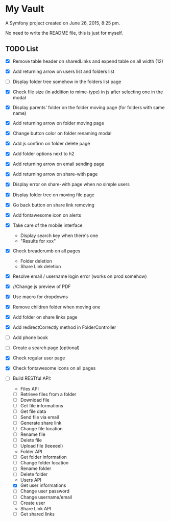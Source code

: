 My Vault
=====

A Symfony project created on June 26, 2015, 8:25 pm.

No need to write the README file, this is just for myself.

TODO List
-----
- [x] Remove table header on sharedLinks and expend table on all width (12)
- [x] Add returning arrow on users list and folders list
- [ ] Display folder tree somehow in the folders list page
- [x] Check file size (in addition to mime-type) in js after selecting one in the modal
- [x] Display parents' folder on the folder moving page (for folders with same name)
- [x] Add returning arrow on folder moving page
- [x] Change button color on folder renaming modal
- [x] Add js confirm on folder delete page
- [x] Add folder options next to h2
- [x] Add returning arrow on email sending page
- [x] Add returning arrow on share-with page
- [x] Display error on share-with page when no simple users
- [x] Display folder tree on moving file page
- [x] Go back button on share link removing
- [x] Add fontawesome icon on alerts
- [x] Take care of the mobile interface
  - Display search key when there's one
  - "Results for xxx"
- [x] Check breadcrumb on all pages
  - Folder deletion
  - Share Link deletion
- [x] Resolve email / username login error (works on prod somehow)
- [x] //Change js preview of PDF
- [x] Use macro for dropdowns
- [x] Remove children folder when moving one
- [x] Add folder on share links page
- [x] Add redirectCorrectly method in FolderController
- [ ] Add phone book
- [ ] Create a search page (optional)
- [x] Check regular user page
- [x] Check fontawesome icons on all pages

- [ ] Build RESTful API:
  - Files API
  - [ ] Retrieve files from a folder
  - [ ] Download file
  - [ ] Get file informations
  - [ ] Get file data
  - [ ] Send file via email
  - [ ] Generate share link
  - [ ] Change file location
  - [ ] Rename file
  - [ ] Delete file
  - [ ] Upload file (leeeeel)
  - Folder API
  - [ ] Get folder information
  - [ ] Change folder location
  - [ ] Rename folder
  - [ ] Delete folder
  - Users API
  - [X] Get user informations
  - [ ] Change user password
  - [ ] Change username/email
  - [ ] Create user
  - Share Link API
  - [ ] Get shared links
